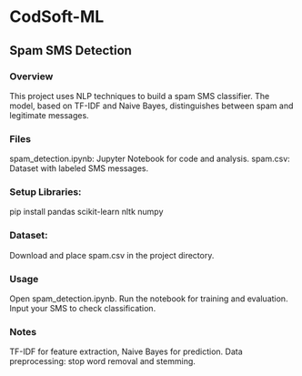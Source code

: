 # CodSoft-ML
## Spam SMS Detection
### Overview
This project uses NLP techniques to build a spam SMS classifier. The model, based on TF-IDF and Naive Bayes, distinguishes between spam and legitimate messages.

### Files
spam_detection.ipynb: Jupyter Notebook for code and analysis.
spam.csv: Dataset with labeled SMS messages.
### Setup Libraries:
pip install pandas scikit-learn nltk numpy
### Dataset:
Download and place spam.csv in the project directory.
### Usage
Open spam_detection.ipynb.
Run the notebook for training and evaluation.
Input your SMS to check classification.
### Notes
TF-IDF for feature extraction, Naive Bayes for prediction.
Data preprocessing: stop word removal and stemming.
